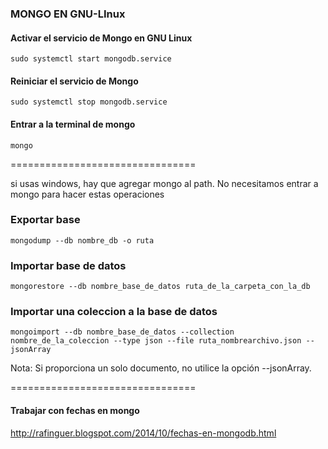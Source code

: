 

### MONGO EN GNU-LInux

#### Activar el servicio de Mongo en GNU Linux
```
sudo systemctl start mongodb.service
```


#### Reiniciar el servicio de Mongo
```
sudo systemctl stop mongodb.service
```

#### Entrar a la terminal de mongo
```
mongo
```



================================

si usas windows, hay que agregar mongo al path.
No necesitamos entrar a mongo para hacer estas operaciones
### Exportar base
```
mongodump --db nombre_db -o ruta
```

### Importar base de datos
```
mongorestore --db nombre_base_de_datos ruta_de_la_carpeta_con_la_db
```

### Importar una coleccion a la base de datos
```
mongoimport --db nombre_base_de_datos --collection nombre_de_la_coleccion --type json --file ruta_nombrearchivo.json --jsonArray
```

Nota: Si proporciona un solo documento, no utilice la opción --jsonArray.


================================
#### Trabajar con fechas en mongo
http://rafinguer.blogspot.com/2014/10/fechas-en-mongodb.html

